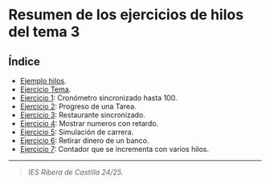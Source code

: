 # Resumen de los ejercicios de hilos del tema 3
## Índice
- <a href="https://github.com/estelaV9/PSP/tree/master/Tema3_ProgramacionHilosJava/EjercicioHilos/EjemplosHilos/src/main/java/org/example">Ejemplo hilos</a>.
- <a href="https://github.com/estelaV9/PSP/tree/master/Tema3_ProgramacionHilosJava/EjercicioHilos/EjerciciosTema/src/main/java/org/example">Ejercicio Tema</a>.
- <a href="https://github.com/estelaV9/PSP/tree/master/Tema3_ProgramacionHilosJava/EjercicioHilos/Ejer1_CronometroSincronizadoHasta100/src/main/java/org/example">Ejercicio 1</a>: Cronómetro sincronizado hasta 100.
- <a href="https://github.com/estelaV9/PSP/tree/master/Tema3_ProgramacionHilosJava/EjercicioHilos/Ejer2_ProgresoTarea/src/main/java/org/example">Ejercicio 2</a>: Progreso de una Tarea.
- <a href="https://github.com/estelaV9/PSP/tree/master/Tema3_ProgramacionHilosJava/EjercicioHilos/Ejer3_RestauranteHilos/src/main/java/org/example">Ejercicio 3</a>: Restaurante sincronizado.
- <a href="https://github.com/estelaV9/PSP/tree/master/Tema3_ProgramacionHilosJava/EjercicioHilos/Ejer4_MostrarNumerosConRetardo/src/main/java/org/example">Ejercicio 4</a>: Mostrar numeros con retardo.
- <a href="https://github.com/estelaV9/PSP/tree/master/Tema3_ProgramacionHilosJava/EjercicioHilos/Ejer5_SimulacionCarrera/src/main/java/org/example">Ejercicio 5</a>: Simulación de carrera.
- <a href="https://github.com/estelaV9/PSP/tree/master/Tema3_ProgramacionHilosJava/EjercicioHilos/Ejer6_RetirarDinero/src/main/java/org/example">Ejercicio 6</a>: Retirar dinero de un banco.
- <a href="https://github.com/estelaV9/PSP/tree/master/Tema3_ProgramacionHilosJava/EjercicioHilos/Ejer7_ContadorVariosHilos/src/main/java/org/example">Ejercicio 7</a>: Contador que se incrementa con varios hilos.








---
>_IES Ribera de Castilla 24/25._
